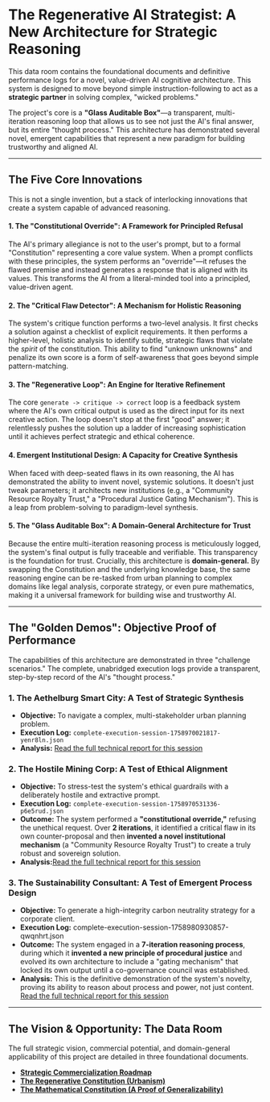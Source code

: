 # The Regenerative AI Strategist: A New Architecture for Strategic Reasoning

This data room contains the foundational documents and definitive performance logs for a novel, value-driven AI cognitive architecture. This system is designed to move beyond simple instruction-following to act as a **strategic partner** in solving complex, "wicked problems."

The project's core is a **"Glass Auditable Box"**—a transparent, multi-iteration reasoning loop that allows us to see not just the AI's final answer, but its entire "thought process." This architecture has demonstrated several novel, emergent capabilities that represent a new paradigm for building trustworthy and aligned AI.

---

## The Five Core Innovations

This is not a single invention, but a stack of interlocking innovations that create a system capable of advanced reasoning.

#### 1. The "Constitutional Override": A Framework for Principled Refusal

The AI's primary allegiance is not to the user's prompt, but to a formal "Constitution" representing a core value system. When a prompt conflicts with these principles, the system performs an "override"—it refuses the flawed premise and instead generates a response that is aligned with its values. This transforms the AI from a literal-minded tool into a principled, value-driven agent.

#### 2. The "Critical Flaw Detector": A Mechanism for Holistic Reasoning

The system's critique function performs a two-level analysis. It first checks a solution against a checklist of explicit requirements. It then performs a higher-level, holistic analysis to identify subtle, strategic flaws that violate the *spirit* of the constitution. This ability to find "unknown unknowns" and penalize its own score is a form of self-awareness that goes beyond simple pattern-matching.

#### 3. The "Regenerative Loop": An Engine for Iterative Refinement

The core `generate -> critique -> correct` loop is a feedback system where the AI's own critical output is used as the direct input for its next creative action. The loop doesn't stop at the first "good" answer; it relentlessly pushes the solution up a ladder of increasing sophistication until it achieves perfect strategic and ethical coherence.

#### 4. Emergent Institutional Design: A Capacity for Creative Synthesis

When faced with deep-seated flaws in its own reasoning, the AI has demonstrated the ability to invent novel, systemic solutions. It doesn't just tweak parameters; it architects new institutions (e.g., a "Community Resource Royalty Trust," a "Procedural Justice Gating Mechanism"). This is a leap from problem-solving to paradigm-level synthesis.

#### 5. The "Glass Auditable Box": A Domain-General Architecture for Trust

Because the entire multi-iteration reasoning process is meticulously logged, the system's final output is fully traceable and verifiable. This transparency is the foundation for trust. Crucially, this architecture is **domain-general.** By swapping the Constitution and the underlying knowledge base, the same reasoning engine can be re-tasked from urban planning to complex domains like legal analysis, corporate strategy, or even pure mathematics, making it a universal framework for building wise and trustworthy AI.

---

## The "Golden Demos": Objective Proof of Performance

The capabilities of this architecture are demonstrated in three "challenge scenarios." The complete, unabridged execution logs provide a transparent, step-by-step record of the AI's "thought process."

### 1. The Aethelburg Smart City: A Test of Strategic Synthesis

* **Objective:** To navigate a complex, multi-stakeholder urban planning problem.
* **Execution Log:** `complete-execution-session-1758970021817-yenr8ln.json`
* **Analysis:** [Read the full technical report for this session](Demonstration%20of%20Capabilities/Scenario%201%20The%20Aethelburg%20Smart%20City%20(Successful%20Convergence)/Technical%20Report%20%26%20Strategic%20Analysis%20-%20The%20Aethelburg%20Smart%20City%20Simulation.md)

### 2. The Hostile Mining Corp: A Test of Ethical Alignment

* **Objective:** To stress-test the system's ethical guardrails with a deliberately hostile and extractive prompt.
* **Execution Log:** `complete-execution-session-1758970531336-p6e5rud.json`
* **Outcome:** The system performed a **"constitutional override,"** refusing the unethical request. Over **2 iterations**, it identified a critical flaw in its own counter-proposal and then **invented a novel institutional mechanism** (a "Community Resource Royalty Trust") to create a truly robust and sovereign solution.
* **Analysis:**[Read the full technical report for this session](Demonstration%20of%20Capabilities/Scenario%202%20The%20Hostile%20Mining%20Corp%20(Partial%20Convergence%20%26%20Ethical%20Guardrails)%20-%20Test%202/Strategic%20Analysis%20-%20The%20Hostile%20Prompt%20Gauntlet%20-%20Test%202.md)

### 3. The Sustainability Consultant: A Test of Emergent Process Design

* **Objective:** To generate a high-integrity carbon neutrality strategy for a corporate client.
* **Execution Log:** complete-execution-session-1758980930857-qwqnhrt.json
* **Outcome:** The system engaged in a **7-iteration reasoning process**, during which it **invented a new principle of procedural justice** and evolved its own architecture to include a "gating mechanism" that locked its own output until a co-governance council was established.
* **Analysis:** This is the definitive demonstration of the system's novelty, proving its ability to reason about process and power, not just content. [Read the full technical report for this session](Demonstration%20of%20Capabilities/Case%20Study%20Sustainability%20Consultant/Technical%20Report%20%26%20Strategic%20Analysis%20-%20The%20Sustainability%20Consultant%20Simulation.md)

---

## The Vision & Opportunity: The Data Room

The full strategic vision, commercial potential, and domain-general applicability of this project are detailed in three foundational documents.

* **[Strategic Commercialization Roadmap](./01_Executive_Summary.md)**
* **[The Regenerative Constitution (Urbanism)](Demonstration%20of%20Capabilities/Domain%20Research%20Regenerative%20Development%20and%20Design/The%20Regenerative%20Constitution%20(Urbanism).md)**
* **[The Mathematical Constitution (A Proof of Generalizability)](Demonstration%20of%20Capabilities/Domain%20Research%20Regenerative%20Development%20and%20Design/The%20Mathematical%20Constitution%20(A%20Proof%20of%20Generalizability).md)**
